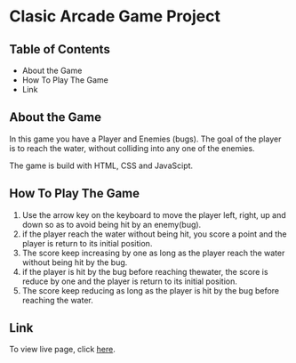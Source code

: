 # Clasic Arcade Game Project

## Table of Contents

* About the Game
* How To Play The Game
* Link

## About the Game

In this game you have a Player and Enemies (bugs). The goal of the player is to reach the water, without colliding into any one of the enemies.

The game is build with HTML, CSS and JavaScipt.

## How To Play The Game

1. Use the arrow key on the keyboard to move the player left, right, up and down
so as to avoid being hit by an enemy(bug).
2. if the player reach the water without being hit, you score a point and the player is return
to its initial position. 
3. The score keep increasing by one as long as the player reach the water without being hit by
the bug.
4. if the player is hit by the bug before reaching thewater, the score is reduce by one and the 
player is return to its initial position.
5. The score keep reducing as long as the player is hit by the bug before reaching the water. 

## Link
To view live page, click [here]().


